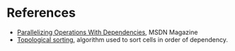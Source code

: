 # References
  * [Parallelizing Operations With Dependencies](http://msdn.microsoft.com/en-us/magazine/dd569760.aspx), MSDN Magazine
  * [Topological sorting](http://en.wikipedia.org/wiki/Topological_sorting), algorithm used to sort cells in order of dependency.
